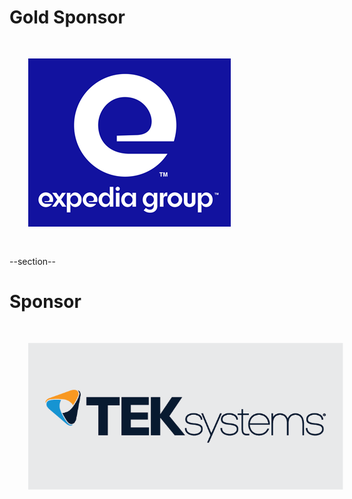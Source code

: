 <!-- Gold Level Sponsors

	 Leave Expedia in until 2020-06-25 
-->

# Gold Sponsor

<img src="images/expedia.png" style="border:none; box-shadow:none; margin: 30px; background:white;"/>

--section--

<!-- Sponsor for this event, change as needed -->

# Sponsor

<img src="images/tek.png" style="border:none; box-shadow:none; margin: 30px; background:white;"/>

